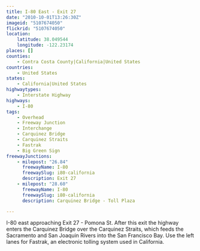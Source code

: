 ```yaml
---
title: I-80 East - Exit 27
date: "2010-10-01T13:26:30Z"
imageid: "5107674050"
flickrid: "5107674050"
location:
    latitude: 38.049544
    longitude: -122.23174
places: []
counties:
    - Contra Costa County|California|United States
countries:
    - United States
states:
    - California|United States
highwaytypes:
    - Interstate Highway
highways:
    - I-80
tags:
    - Overhead
    - Freeway Junction
    - Interchange
    - Carquinez Bridge
    - Carquinez Straits
    - Fastrak
    - Big Green Sign
freewayJunctions:
    - milepost: "26.84"
      freewayName: I-80
      freewaySlug: i80-california
      description: Exit 27
    - milepost: "28.60"
      freewayName: I-80
      freewaySlug: i80-california
      description: Carquinez Bridge - Toll Plaza

---
```

I-80 east approaching Exit 27 - Pomona St.  After this exit the highway enters the Carquinez Bridge over the Carquinez Straits, which feeds the Sacramento and San Joaquin Rivers into the San Francisco Bay.  Use the left lanes for Fastrak, an electronic tolling system used in California.